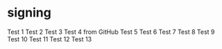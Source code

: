 # signing

Test 1
Test 2
Test 3
Test 4 from GitHub
Test 5 
Test 6
Test 7
Test 8
Test 9
Test 10
Test 11
Test 12
Test 13
